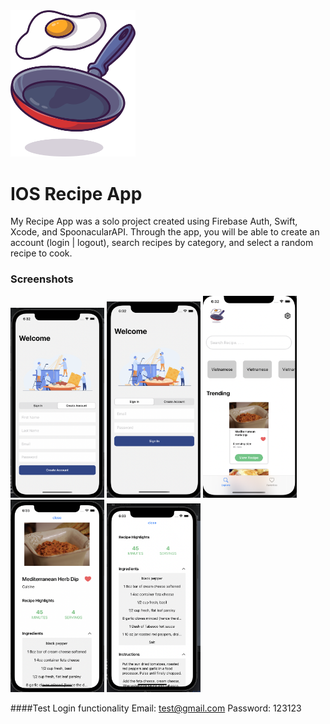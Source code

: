 <div style="margin: 0 auto">
  <img src="https://github.com/Hilarioo/Recipe-App/blob/main/CookRecipe/Assets.xcassets/logo.imageset/logo%401x.png" alt="logo" width="200"/>
 </div>

# IOS Recipe App

My Recipe App was a solo project created using Firebase Auth, Swift, Xcode, and SpoonacularAPI. Through the app, you will be able to create an account (login | logout), search recipes by category, and select a random recipe to cook. 


### Screenshots

<div style="margin: 0 auto">
<img src="https://github.com/Hilarioo/Recipe-App/blob/main/Screenshots/Final-Screenshots/Screen%20Shot%202021-12-16%20at%206.32.52%20PM.png" alt="signup" width="150"/>
<img src="https://github.com/Hilarioo/Recipe-App/blob/main/Screenshots/Final-Screenshots/Screen%20Shot%202021-12-16%20at%206.32.46%20PM.png" alt="signin" width="150"/>
<img src="https://github.com/Hilarioo/Recipe-App/blob/main/Screenshots/Final-Screenshots/Screen%20Shot%202021-12-16%20at%206.32.30%20PM.png" alt="homepage" width="150"/>
<img src="https://github.com/Hilarioo/Recipe-App/blob/main/Screenshots/Final-Screenshots/Screen%20Shot%202021-12-16%20at%206.33.14%20PM.png" alt="recipe01" width="150"/>
<img src="https://github.com/Hilarioo/Recipe-App/blob/main/Screenshots/Final-Screenshots/Screen%20Shot%202021-12-16%20at%206.33.36%20PM.png" alt="recipe02" width="150"/>
</div>


####Test Login functionality
Email: test@gmail.com
Password: 123123

